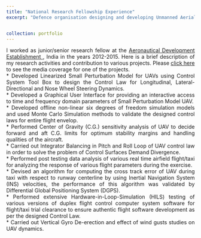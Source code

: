 ```yaml
---
title: "National Research Fellowship Experience"
excerpt: "Defence organisation designing and developing Unmanned Aerial Systems and Combat Aircraft Simulators"


collection: portfolio
---
```

<div style="text-align: justify"> 
I worked as junior/senior research fellow at the <a href="https://www.drdo.gov.in/drdo/labs1/ADE/English/indexnew.jsp?pg=homepage.jsp"> Aeronautical Development Establishment </a>, India in the years 2012-2015. Here is a brief description of my research activities and contribution to various projects. Please <a href="https://www.youtube.com/watch?v=_vvhno58Qq8"> click here </a> to see the media coverage for one of the projects. </div>

<div style="text-align: justify"> 
* Developed Linearized Small Perturbation Model for UAVs using Control System Tool Box to design the Control Law for Longitudinal, Lateral-Directional and Nose Wheel Steering Dynamics. </div>

<div style="text-align: justify">
* Developed a Graphical User Interface for providing an interactive access to time and frequency domain parameters of Small Perturbation Model UAV. </div>

<div style="text-align: justify"> 
* Developed offline non-linear six degrees of freedom simulation models and used Monte Carlo Simulation methods to validate the designed control laws for entire flight envelop.</div>

<div style="text-align: justify">
* Performed Center of Gravity (C.G.) sensitivity analysis of UAV to decide forward and aft C.G. limits for optimum stability margins and handling qualities of the aircraft.</div>

<div style="text-align: justify">
* Carried out Integrator Balancing in Pitch and Roll Loop of UAV control law in order to solve the problem of Control Surfaces Demand Divergence.</div>
  
<div style="text-align: justify">
* Performed post testing data analysis of various real time airfield flight/taxi for analyzing the response of various flight parameters during the exercise.</div>
  
<div style="text-align: justify">
* Devised an algorithm for computing the cross track error of UAV during taxi with respect to runway centerline by using Inertial Navigation System (INS) velocities, the performance of this algorithm was validated by Differential Global Positioning System (DGPS).</div>
  
<div style="text-align: justify">
* Performed extensive Hardware-in-Loop-Simulation (HILS) testing of various versions of duplex flight control computer system software for flight/taxi trial clearance to ensure authentic flight software development as per the designed Control Law.</div>

<div style="text-align: justify">
* Carried out Vertical Gyro De-erection and effect of wind gusts studies on UAV dynamics.</div>

